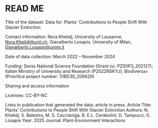 # READ ME

Title of the dataset: Data for: Plants' Contributions to People Shift With Glacier Extinction

Contact information: Nora Khelidj, University of Lausanne, Nora.Khelidj@unil.ch; Gianalberto Losapio, University of Milan, Gianalberto.Losapio@unimi.it

Date of data collection: March 2022 – November 2024

Funding: Swiss National Science Foundation (Grant no. PZ00P3_202127); Italian Ministry of University and Research (P2022N5KYJ); Biodiversa+ (PrioritIce project number: 31BD30_209629) 

Sharing and access information

Licenses: CC-BY-NC

Links to publication that generated the data: article in press.
Article Title: Plants' Contributions to People Shift With Glacier Extinction
Authors: N. Khelidj; S. Balestra; M. S. Caccianiga; B. E.L. Cerabolini; D. Tampucci; G. Losapio
Year: 2025
Journal: Plant-Environment Interactions
